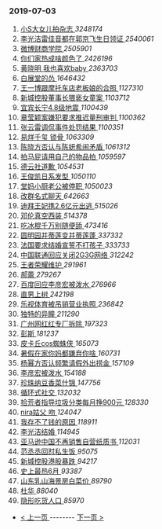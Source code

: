 ### 2019-07-03 
1. [ 小S大女儿拍杂志 ](https://s.weibo.com/weibo?q=%23%E5%B0%8FS%E5%A4%A7%E5%A5%B3%E5%84%BF%E6%8B%8D%E6%9D%82%E5%BF%97%23&Refer=top) *3248174*
1. [ 李光洁雷佳音都在郭京飞生日领证 ](https://s.weibo.com/weibo?q=%23%E6%9D%8E%E5%85%89%E6%B4%81%E9%9B%B7%E4%BD%B3%E9%9F%B3%E9%83%BD%E5%9C%A8%E9%83%AD%E4%BA%AC%E9%A3%9E%E7%94%9F%E6%97%A5%E9%A2%86%E8%AF%81%23&Refer=top) *2540061*
1. [ 微博财商学院 ](https://s.weibo.com/weibo?q=%E5%BE%AE%E5%8D%9A%E8%B4%A2%E5%95%86%E5%AD%A6%E9%99%A2&Refer=top) *2505901*
1. [ 你们家热成啥颜色了 ](https://s.weibo.com/weibo?q=%23%E4%BD%A0%E4%BB%AC%E5%AE%B6%E7%83%AD%E6%88%90%E5%95%A5%E9%A2%9C%E8%89%B2%E4%BA%86%23&Refer=top) *2426196*
1. [ 黄晓明 我也喜欢baby ](https://s.weibo.com/weibo?q=%E9%BB%84%E6%99%93%E6%98%8E%20%E6%88%91%E4%B9%9F%E5%96%9C%E6%AC%A2baby&Refer=top) *2363703*
1. [ 白展堂的怂 ](https://s.weibo.com/weibo?q=%23%E7%99%BD%E5%B1%95%E5%A0%82%E7%9A%84%E6%80%82%23&Refer=top) *1646432*
1. [ 王一博跟摩托车店老板娘的合照 ](https://s.weibo.com/weibo?q=%23%E7%8E%8B%E4%B8%80%E5%8D%9A%E8%B7%9F%E6%91%A9%E6%89%98%E8%BD%A6%E5%BA%97%E8%80%81%E6%9D%BF%E5%A8%98%E7%9A%84%E5%90%88%E7%85%A7%23&Refer=top) *1127310*
1. [ 新城控股董事长猥亵女童案 ](https://s.weibo.com/weibo?q=%23%E6%96%B0%E5%9F%8E%E6%8E%A7%E8%82%A1%E8%91%A3%E4%BA%8B%E9%95%BF%E7%8C%A5%E4%BA%B5%E5%A5%B3%E7%AB%A5%E6%A1%88%23&Refer=top) *1103712*
1. [ 宜宾长宁4.8级地震 ](https://s.weibo.com/weibo?q=%23%E5%AE%9C%E5%AE%BE%E9%95%BF%E5%AE%814.8%E7%BA%A7%E5%9C%B0%E9%9C%87%23&Refer=top) *1100439*
1. [ 章莹颖案嫌犯要求推迟量刑审判 ](https://s.weibo.com/weibo?q=%23%E7%AB%A0%E8%8E%B9%E9%A2%96%E6%A1%88%E5%AB%8C%E7%8A%AF%E8%A6%81%E6%B1%82%E6%8E%A8%E8%BF%9F%E9%87%8F%E5%88%91%E5%AE%A1%E5%88%A4%23&Refer=top) *1100362*
1. [ 张云雷调侃事件处罚结果 ](https://s.weibo.com/weibo?q=%23%E5%BC%A0%E4%BA%91%E9%9B%B7%E8%B0%83%E4%BE%83%E4%BA%8B%E4%BB%B6%E5%A4%84%E7%BD%9A%E7%BB%93%E6%9E%9C%23&Refer=top) *1100351*
1. [ 易烊千玺 锁骨 ](https://s.weibo.com/weibo?q=%E6%98%93%E7%83%8A%E5%8D%83%E7%8E%BA%20%E9%94%81%E9%AA%A8&Refer=top) *1063309*
1. [ 陈晓方否认与陈妍希闹矛盾 ](https://s.weibo.com/weibo?q=%23%E9%99%88%E6%99%93%E6%96%B9%E5%90%A6%E8%AE%A4%E4%B8%8E%E9%99%88%E5%A6%8D%E5%B8%8C%E9%97%B9%E7%9F%9B%E7%9B%BE%23&Refer=top) *1061312*
1. [ 拍马屁请用自己的物品拍 ](https://s.weibo.com/weibo?q=%23%E6%8B%8D%E9%A9%AC%E5%B1%81%E8%AF%B7%E7%94%A8%E8%87%AA%E5%B7%B1%E7%9A%84%E7%89%A9%E5%93%81%E6%8B%8D%23&Refer=top) *1059597*
1. [ 德云社道歉 ](https://s.weibo.com/weibo?q=%23%E5%BE%B7%E4%BA%91%E7%A4%BE%E9%81%93%E6%AD%89%23&Refer=top) *1054531*
1. [ 王俊凯日系发型 ](https://s.weibo.com/weibo?q=%23%E7%8E%8B%E4%BF%8A%E5%87%AF%E6%97%A5%E7%B3%BB%E5%8F%91%E5%9E%8B%23&Refer=top) *1050110*
1. [ 堂妈小厨老公被停职 ](https://s.weibo.com/weibo?q=%23%E5%A0%82%E5%A6%88%E5%B0%8F%E5%8E%A8%E8%80%81%E5%85%AC%E8%A2%AB%E5%81%9C%E8%81%8C%23&Refer=top) *1050023*
1. [ 改群名式聊天 ](https://s.weibo.com/weibo?q=%23%E6%94%B9%E7%BE%A4%E5%90%8D%E5%BC%8F%E8%81%8A%E5%A4%A9%23&Refer=top) *642663*
1. [ 迪拜王妃携2.6亿元出逃 ](https://s.weibo.com/weibo?q=%23%E8%BF%AA%E6%8B%9C%E7%8E%8B%E5%A6%83%E6%90%BA2.6%E4%BA%BF%E5%85%83%E5%87%BA%E9%80%83%23&Refer=top) *515026*
1. [ 邓伦真空西装 ](https://s.weibo.com/weibo?q=%23%E9%82%93%E4%BC%A6%E7%9C%9F%E7%A9%BA%E8%A5%BF%E8%A3%85%23&Refer=top) *514378*
1. [ 吃冰棍千万别随便舔 ](https://s.weibo.com/weibo?q=%23%E5%90%83%E5%86%B0%E6%A3%8D%E5%8D%83%E4%B8%87%E5%88%AB%E9%9A%8F%E4%BE%BF%E8%88%94%23&Refer=top) *473416*
1. [ 圆明园并蒂莲变并蒂莲蓬 ](https://s.weibo.com/weibo?q=%23%E5%9C%86%E6%98%8E%E5%9B%AD%E5%B9%B6%E8%92%82%E8%8E%B2%E5%8F%98%E5%B9%B6%E8%92%82%E8%8E%B2%E8%93%AC%23&Refer=top) *337332*
1. [ 法国要求结婚宣誓不打孩子 ](https://s.weibo.com/weibo?q=%23%E6%B3%95%E5%9B%BD%E8%A6%81%E6%B1%82%E7%BB%93%E5%A9%9A%E5%AE%A3%E8%AA%93%E4%B8%8D%E6%89%93%E5%AD%A9%E5%AD%90%23&Refer=top) *333733*
1. [ 中国联通回应关闭2G3G网络 ](https://s.weibo.com/weibo?q=%E4%B8%AD%E5%9B%BD%E8%81%94%E9%80%9A%E5%9B%9E%E5%BA%94%E5%85%B3%E9%97%AD2G3G%E7%BD%91%E7%BB%9C&Refer=top) *312242*
1. [ 王者荣耀维护 ](https://s.weibo.com/weibo?q=%23%E7%8E%8B%E8%80%85%E8%8D%A3%E8%80%80%E7%BB%B4%E6%8A%A4%23&Refer=top) *291961*
1. [ 郝蕾 ](https://s.weibo.com/weibo?q=%23%E9%83%9D%E8%95%BE%23&Refer=top) *279267*
1. [ 百度回应李彦宏被泼水 ](https://s.weibo.com/weibo?q=%23%E7%99%BE%E5%BA%A6%E5%9B%9E%E5%BA%94%E6%9D%8E%E5%BD%A6%E5%AE%8F%E8%A2%AB%E6%B3%BC%E6%B0%B4%23&Refer=top) *276966*
1. [ 直男上树 ](https://s.weibo.com/weibo?q=%23%E7%9B%B4%E7%94%B7%E4%B8%8A%E6%A0%91%23&Refer=top) *242198*
1. [ 乐视体育被吊销营业执照 ](https://s.weibo.com/weibo?q=%E4%B9%90%E8%A7%86%E4%BD%93%E8%82%B2%E8%A2%AB%E5%90%8A%E9%94%80%E8%90%A5%E4%B8%9A%E6%89%A7%E7%85%A7&Refer=top) *236842*
1. [ 独特的异瞳 ](https://s.weibo.com/weibo?q=%23%E7%8B%AC%E7%89%B9%E7%9A%84%E5%BC%82%E7%9E%B3%23&Refer=top) *211290*
1. [ 广州网红红专厂拆除 ](https://s.weibo.com/weibo?q=%23%E5%B9%BF%E5%B7%9E%E7%BD%91%E7%BA%A2%E7%BA%A2%E4%B8%93%E5%8E%82%E6%8B%86%E9%99%A4%23&Refer=top) *197323*
1. [ 彭斯 ](https://s.weibo.com/weibo?q=%E5%BD%AD%E6%96%AF&Refer=top) *181237*
1. [ 皮卡丘cos蜘蛛侠 ](https://s.weibo.com/weibo?q=%23%E7%9A%AE%E5%8D%A1%E4%B8%98cos%E8%9C%98%E8%9B%9B%E4%BE%A0%23&Refer=top) *165073*
1. [ 暑假在家你妈都嫌弃你啥 ](https://s.weibo.com/weibo?q=%23%E6%9A%91%E5%81%87%E5%9C%A8%E5%AE%B6%E4%BD%A0%E5%A6%88%E9%83%BD%E5%AB%8C%E5%BC%83%E4%BD%A0%E5%95%A5%23&Refer=top) *160731*
1. [ 杨幂方否认频繁请假外出捞金 ](https://s.weibo.com/weibo?q=%23%E6%9D%A8%E5%B9%82%E6%96%B9%E5%90%A6%E8%AE%A4%E9%A2%91%E7%B9%81%E8%AF%B7%E5%81%87%E5%A4%96%E5%87%BA%E6%8D%9E%E9%87%91%23&Refer=top) *157109*
1. [ 李彦宏被泼水 ](https://s.weibo.com/weibo?q=%23%E6%9D%8E%E5%BD%A6%E5%AE%8F%E8%A2%AB%E6%B3%BC%E6%B0%B4%23&Refer=top) *154188*
1. [ 珍珠纳豆香菜什锦 ](https://s.weibo.com/weibo?q=%E7%8F%8D%E7%8F%A0%E7%BA%B3%E8%B1%86%E9%A6%99%E8%8F%9C%E4%BB%80%E9%94%A6&Refer=top) *147756*
1. [ 循环式社交 ](https://s.weibo.com/weibo?q=%E5%BE%AA%E7%8E%AF%E5%BC%8F%E7%A4%BE%E4%BA%A4&Refer=top) *132032*
1. [ 拾荒者指导垃圾分类每月挣900元 ](https://s.weibo.com/weibo?q=%23%E6%8B%BE%E8%8D%92%E8%80%85%E6%8C%87%E5%AF%BC%E5%9E%83%E5%9C%BE%E5%88%86%E7%B1%BB%E6%AF%8F%E6%9C%88%E6%8C%A3900%E5%85%83%23&Refer=top) *128330*
1. [ nira姑父 吻 ](https://s.weibo.com/weibo?q=nira%E5%A7%91%E7%88%B6%20%E5%90%BB&Refer=top) *124047*
1. [ 我存不了钱的原因 ](https://s.weibo.com/weibo?q=%23%E6%88%91%E5%AD%98%E4%B8%8D%E4%BA%86%E9%92%B1%E7%9A%84%E5%8E%9F%E5%9B%A0%23&Refer=top) *118911*
1. [ 李光洁结婚 ](https://s.weibo.com/weibo?q=%23%E6%9D%8E%E5%85%89%E6%B4%81%E7%BB%93%E5%A9%9A%23&Refer=top) *114945*
1. [ 亚马逊中国不再销售自营纸质书 ](https://s.weibo.com/weibo?q=%23%E4%BA%9A%E9%A9%AC%E9%80%8A%E4%B8%AD%E5%9B%BD%E4%B8%8D%E5%86%8D%E9%94%80%E5%94%AE%E8%87%AA%E8%90%A5%E7%BA%B8%E8%B4%A8%E4%B9%A6%23&Refer=top) *112031*
1. [ 范丞丞回怼私生饭 ](https://s.weibo.com/weibo?q=%23%E8%8C%83%E4%B8%9E%E4%B8%9E%E5%9B%9E%E6%80%BC%E7%A7%81%E7%94%9F%E9%A5%AD%23&Refer=top) *95075*
1. [ 新城控股港股暴跌 ](https://s.weibo.com/weibo?q=%E6%96%B0%E5%9F%8E%E6%8E%A7%E8%82%A1%E6%B8%AF%E8%82%A1%E6%9A%B4%E8%B7%8C&Refer=top) *94217*
1. [ 史上最热6月 ](https://s.weibo.com/weibo?q=%23%E5%8F%B2%E4%B8%8A%E6%9C%80%E7%83%AD6%E6%9C%88%23&Refer=top) *93387*
1. [ 山东乳山海景房白菜价 ](https://s.weibo.com/weibo?q=%23%E5%B1%B1%E4%B8%9C%E4%B9%B3%E5%B1%B1%E6%B5%B7%E6%99%AF%E6%88%BF%E7%99%BD%E8%8F%9C%E4%BB%B7%23&Refer=top) *89790*
1. [ 杜华 ](https://s.weibo.com/weibo?q=%23%E6%9D%9C%E5%8D%8E%23&Refer=top) *88040*
1. [ 隐形吃货人口 ](https://s.weibo.com/weibo?q=%23%E9%9A%90%E5%BD%A2%E5%90%83%E8%B4%A7%E4%BA%BA%E5%8F%A3%23&Refer=top) *85970* 

- [ < 上一页 ](https://github.com/able8/weibo-hot-record/blob/master/2019-07-02.md) -------- [ 下一页 > ](https://github.com/able8/weibo-hot-record/blob/master/2019-07-04.md)